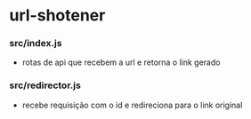 # url-shotener

### src/index.js
- rotas de api que recebem a url e retorna o link gerado

### src/redirector.js
- recebe requisição com o id e redireciona para o link original

